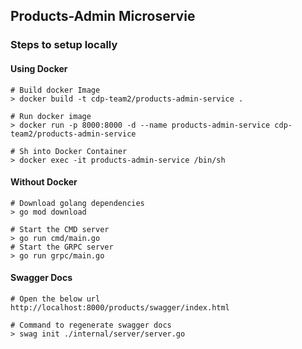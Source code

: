 ## Products-Admin Microservie

### Steps to setup locally

#### Using Docker
```
# Build docker Image
> docker build -t cdp-team2/products-admin-service .

# Run docker image
> docker run -p 8000:8000 -d --name products-admin-service cdp-team2/products-admin-service

# Sh into Docker Container
> docker exec -it products-admin-service /bin/sh 
```

#### Without Docker
```
# Download golang dependencies
> go mod download

# Start the CMD server
> go run cmd/main.go
# Start the GRPC server
> go run grpc/main.go
```

#### Swagger Docs
```
# Open the below url
http://localhost:8000/products/swagger/index.html

# Command to regenerate swagger docs
> swag init ./internal/server/server.go
```

